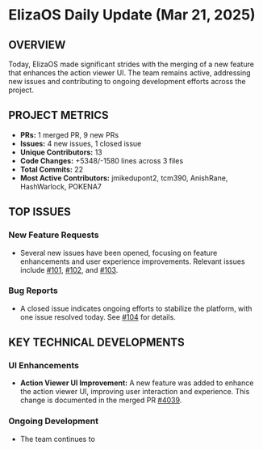 # ElizaOS Daily Update (Mar 21, 2025)

## OVERVIEW 
Today, ElizaOS made significant strides with the merging of a new feature that enhances the action viewer UI. The team remains active, addressing new issues and contributing to ongoing development efforts across the project.

## PROJECT METRICS
- **PRs:** 1 merged PR, 9 new PRs
- **Issues:** 4 new issues, 1 closed issue
- **Unique Contributors:** 13
- **Code Changes:** +5348/-1580 lines across 3 files
- **Total Commits:** 22
- **Most Active Contributors:** jmikedupont2, tcm390, AnishRane, HashWarlock, POKENA7

## TOP ISSUES
### New Feature Requests
- Several new issues have been opened, focusing on feature enhancements and user experience improvements. Relevant issues include [#101](https://github.com/elizaos/eliza/issues/101), [#102](https://github.com/elizaos/eliza/issues/102), and [#103](https://github.com/elizaos/eliza/issues/103).

### Bug Reports
- A closed issue indicates ongoing efforts to stabilize the platform, with one issue resolved today. See [#104](https://github.com/elizaos/eliza/issues/104) for details.

## KEY TECHNICAL DEVELOPMENTS
### UI Enhancements
- **Action Viewer UI Improvement:** A new feature was added to enhance the action viewer UI, improving user interaction and experience. This change is documented in the merged PR [#4039](https://github.com/elizaos/eliza/pull/4039).

### Ongoing Development
- The team continues to